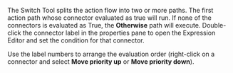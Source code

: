 The Switch Tool splits the action flow into two or more paths. The first action path whose connector evaluated as true will run. If none of the connectors is evaluated as True, the **Otherwise** path will execute. Double-click the connector label in the properties pane to open the Expression Editor and set the condition for that connector.

Use the label numbers to arrange the evaluation order (right-click on a connector and select **Move priority up** or **Move priority down**).